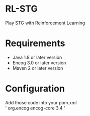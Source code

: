 # RL-STG

Play STG with Reinforcement Learning

# Requirements

- Java 1.8 or later version  
- Encog 3.0 or later version  
- Maven 2 or later version

# Configuration  

Add those code into your pom.xml  
'<dependencies>
        <!-- https://mvnrepository.com/artifact/org.encog/encog-core -->
        <dependency>
            <groupId>org.encog</groupId>
            <artifactId>encog-core</artifactId>
            <version>3.4</version>
        </dependency>
 </dependencies>'
